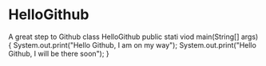 # HelloGithub
A great step to Github
class HelloGithub
 public stati viod main(String[] args){
  System.out.print("Hello Github, I am on my way");
  System.out.print("Hello Github, I will be there soon");
 }
